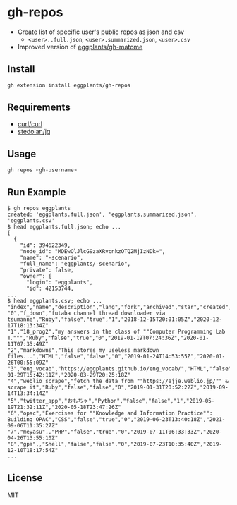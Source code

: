 # gh-repos

- Create list of specific user's public repos as json and csv
  - `<user>..full.json`, `<user>.summarized.json`, `<user>.csv`
- Improved version of [eggplants/gh-matome](https://github.com/eggplants/gh-matome)

## Install

```bash
gh extension install eggplants/gh-repos
```

## Requirements

- [curl/curl](https://github.com/curl/curl)
- [stedolan/jq](https://github.com/stedolan/jq)

## Usage

```bash
gh repos <gh-username>
```

## Run Example

```shellsession
$ gh repos eggplants
created: 'eggplants.full.json', 'eggplants.summarized.json', 'eggplants.csv'
$ head eggplants.full.json; echo ...
[
  {
    "id": 394622349,
    "node_id": "MDEwOlJlcG9zaXRvcnkzOTQ2MjIzNDk=",
    "name": "-scenario",
    "full_name": "eggplants/-scenario",
    "private": false,
    "owner": {
      "login": "eggplants",
      "id": 42153744,
...
$ head eggplants.csv; echo ...
"index","name","description","lang","fork","archived","star","created","updated"
"0","f_down","futaba channel thread downloader via tsumanne","Ruby","false","true","1","2018-12-15T20:01:05Z","2020-12-17T18:13:34Z"
"1","18_prog2","my answers in the class of ""Computer Programming Lab Ⅱ.""","Ruby","false","true","0","2019-01-19T07:24:36Z","2020-01-11T07:35:49Z"
"2","markdowns","This stores my useless markdown files...","HTML","false","false","0","2019-01-24T14:53:55Z","2020-01-26T00:55:09Z"
"3","eng_vocab","https://eggplants.github.io/eng_vocab/","HTML","false","true","0","2019-01-29T15:42:11Z","2020-03-29T20:25:18Z"
"4","weblio_scrape","fetch the data from ""https://ejje.weblio.jp/"" & scrape it","Ruby","false","false","0","2019-01-31T20:52:22Z","2019-09-14T13:34:14Z"
"5","twitter_app","おもちゃ","Python","false","false","1","2019-05-19T21:32:11Z","2020-05-18T23:47:26Z"
"6","opac","Exercises for ""Knowledge and Information Practice"": Building OPAC","CSS","false","true","0","2019-06-23T13:40:18Z","2021-09-06T11:35:27Z"
"7","meyasu",,"PHP","false","true","0","2019-07-11T06:33:33Z","2020-04-26T13:55:10Z"
"8","gpa",,"Shell","false","false","0","2019-07-23T10:35:40Z","2019-12-10T18:17:54Z"
...
```

## License

MIT
